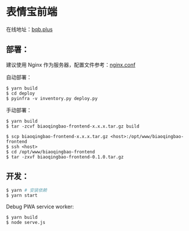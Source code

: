 # 表情宝前端
在线地址：[bqb.plus](https://bqb.plus)

## 部署：
建议使用 Nginx 作为服务器，配置文件参考：[nginx.conf](./deploy/nginx.conf)

自动部署：
```
$ yarn build
$ cd deploy
$ pyinfra -v inventory.py deploy.py
```

手动部署：
```
$ yarn build
$ tar -zcvf biaoqingbao-frontend-x.x.x.tar.gz build

$ scp biaoqingbao-frontend-x.x.x.tar.gz <host>:/opt/www/biaoqingbao-frontend
$ ssh <host>
$ cd /opt/www/biaoqingbao-frontend
$ tar -zxvf biaoqingbao-frontend-0.1.0.tar.gz
```

## 开发：
```bash
$ yarn # 安装依赖
$ yarn start
```

Debug PWA service worker:
```
$ yarn build
$ node serve.js
```
